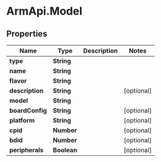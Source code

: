 # ArmApi.Model

## Properties

Name | Type | Description | Notes
------------ | ------------- | ------------- | -------------
**type** | **String** |  | 
**name** | **String** |  | 
**flavor** | **String** |  | 
**description** | **String** |  | [optional] 
**model** | **String** |  | 
**boardConfig** | **String** |  | [optional] 
**platform** | **String** |  | [optional] 
**cpid** | **Number** |  | [optional] 
**bdid** | **Number** |  | [optional] 
**peripherals** | **Boolean** |  | [optional] 


